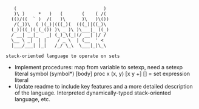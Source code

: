 ```
   (                                )
   )\ )     *   )   (       (    ( /(
  (()/((  ` )  /(   )\      )\   )\())
   /(_))\  ( )(_)|(((_)(  (((_)|((_)\
  (_))((_)(_(_()) )\ _ )\ )\___|_ ((_)
  / __| __|_   _| (_)_\(_|(/ __| |/ /
  \__ \ _|  | |    / _ \  | (__  ' <
  |___/___| |_|   /_/ \_\  \___|_|\_\

stack-oriented language to operate on sets
```

* Implement procedures: map from variable to setexp, need a setexp literal
  symbol (symbol*) [body] proc
  x (x, y) [x y +]
  [] = set expression literal
* Update readme to include key features and a more detailed description of the language. Interpreted dynamically-typed stack-oriented language, etc.

